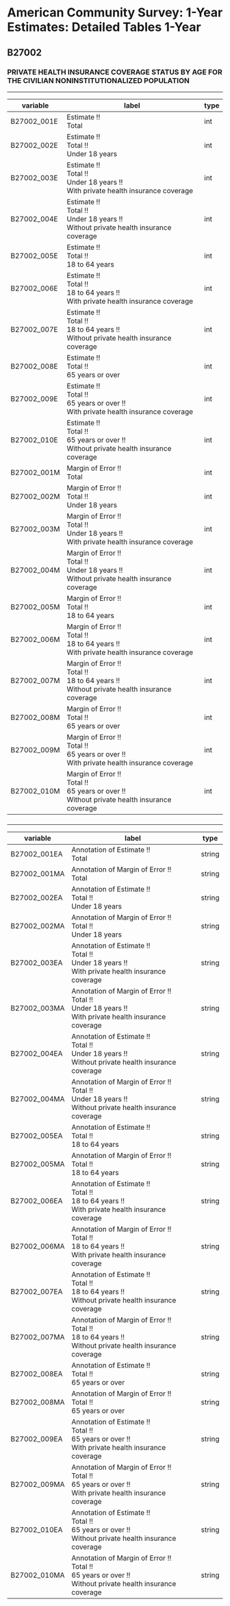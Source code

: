 # American Community Survey: 1-Year Estimates: Detailed Tables 1-Year

## B27002

### PRIVATE HEALTH INSURANCE COVERAGE STATUS BY AGE FOR THE CIVILIAN NONINSTITUTIONALIZED POPULATION

___

| variable | label | type |
| ----- | ----- | ----- |
| B27002_001E | Estimate !!<br>Total | int |
| B27002_002E | Estimate !!<br>Total !!<br>Under 18 years | int |
| B27002_003E | Estimate !!<br>Total !!<br>Under 18 years !!<br>With private health insurance coverage | int |
| B27002_004E | Estimate !!<br>Total !!<br>Under 18 years !!<br>Without private health insurance coverage | int |
| B27002_005E | Estimate !!<br>Total !!<br>18 to 64 years | int |
| B27002_006E | Estimate !!<br>Total !!<br>18 to 64 years !!<br>With private health insurance coverage | int |
| B27002_007E | Estimate !!<br>Total !!<br>18 to 64 years !!<br>Without private health insurance coverage | int |
| B27002_008E | Estimate !!<br>Total !!<br>65 years or over | int |
| B27002_009E | Estimate !!<br>Total !!<br>65 years or over !!<br>With private health insurance coverage | int |
| B27002_010E | Estimate !!<br>Total !!<br>65 years or over !!<br>Without private health insurance coverage | int |
| B27002_001M | Margin of Error !!<br>Total | int |
| B27002_002M | Margin of Error !!<br>Total !!<br>Under 18 years | int |
| B27002_003M | Margin of Error !!<br>Total !!<br>Under 18 years !!<br>With private health insurance coverage | int |
| B27002_004M | Margin of Error !!<br>Total !!<br>Under 18 years !!<br>Without private health insurance coverage | int |
| B27002_005M | Margin of Error !!<br>Total !!<br>18 to 64 years | int |
| B27002_006M | Margin of Error !!<br>Total !!<br>18 to 64 years !!<br>With private health insurance coverage | int |
| B27002_007M | Margin of Error !!<br>Total !!<br>18 to 64 years !!<br>Without private health insurance coverage | int |
| B27002_008M | Margin of Error !!<br>Total !!<br>65 years or over | int |
| B27002_009M | Margin of Error !!<br>Total !!<br>65 years or over !!<br>With private health insurance coverage | int |
| B27002_010M | Margin of Error !!<br>Total !!<br>65 years or over !!<br>Without private health insurance coverage | int |
### 

___

| variable | label | type |
| ----- | ----- | ----- |
| B27002_001EA | Annotation of Estimate !!<br>Total | string |
| B27002_001MA | Annotation of Margin of Error !!<br>Total | string |
| B27002_002EA | Annotation of Estimate !!<br>Total !!<br>Under 18 years | string |
| B27002_002MA | Annotation of Margin of Error !!<br>Total !!<br>Under 18 years | string |
| B27002_003EA | Annotation of Estimate !!<br>Total !!<br>Under 18 years !!<br>With private health insurance coverage | string |
| B27002_003MA | Annotation of Margin of Error !!<br>Total !!<br>Under 18 years !!<br>With private health insurance coverage | string |
| B27002_004EA | Annotation of Estimate !!<br>Total !!<br>Under 18 years !!<br>Without private health insurance coverage | string |
| B27002_004MA | Annotation of Margin of Error !!<br>Total !!<br>Under 18 years !!<br>Without private health insurance coverage | string |
| B27002_005EA | Annotation of Estimate !!<br>Total !!<br>18 to 64 years | string |
| B27002_005MA | Annotation of Margin of Error !!<br>Total !!<br>18 to 64 years | string |
| B27002_006EA | Annotation of Estimate !!<br>Total !!<br>18 to 64 years !!<br>With private health insurance coverage | string |
| B27002_006MA | Annotation of Margin of Error !!<br>Total !!<br>18 to 64 years !!<br>With private health insurance coverage | string |
| B27002_007EA | Annotation of Estimate !!<br>Total !!<br>18 to 64 years !!<br>Without private health insurance coverage | string |
| B27002_007MA | Annotation of Margin of Error !!<br>Total !!<br>18 to 64 years !!<br>Without private health insurance coverage | string |
| B27002_008EA | Annotation of Estimate !!<br>Total !!<br>65 years or over | string |
| B27002_008MA | Annotation of Margin of Error !!<br>Total !!<br>65 years or over | string |
| B27002_009EA | Annotation of Estimate !!<br>Total !!<br>65 years or over !!<br>With private health insurance coverage | string |
| B27002_009MA | Annotation of Margin of Error !!<br>Total !!<br>65 years or over !!<br>With private health insurance coverage | string |
| B27002_010EA | Annotation of Estimate !!<br>Total !!<br>65 years or over !!<br>Without private health insurance coverage | string |
| B27002_010MA | Annotation of Margin of Error !!<br>Total !!<br>65 years or over !!<br>Without private health insurance coverage | string |

